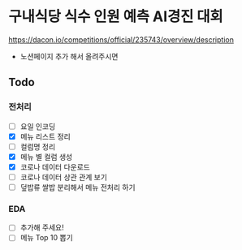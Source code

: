# 구내식당 식수 인원 예측 AI경진 대회

https://dacon.io/competitions/official/235743/overview/description

- 노션페이지 추가 해서 올려주시면 

## Todo
 ### 전처리
 - [ ] 요일 인코딩
 - [x] 메뉴 리스트 정리
 - [ ] 컬럼명 정리
 - [x] 메뉴 별 컬럼 생성
 - [x] 코로나 데이터 다운로드
 - [ ] 코로나 데이터 상관 관계 보기
 - [ ] 덮밥류 쌀밥 분리해서 메뉴 전처리 하기
 ### EDA
 - [ ] 추가해 주세요!
 - [ ] 메뉴 Top 10 뽑기